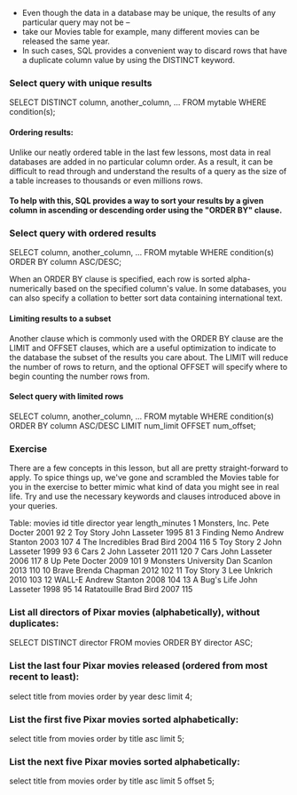 - Even though the data in a database may be unique, the results of any particular query may not be –
- take our Movies table for example, many different movies can be released the same year.
- In such cases, SQL provides a convenient way to discard rows that have a duplicate column value by using the DISTINCT keyword.

### Select query with unique results
SELECT DISTINCT column, another_column, …
FROM mytable
WHERE condition(s);

#### Ordering results:
Unlike our neatly ordered table in the last few lessons, most data in real databases are added in no 
particular column order. As a result, it can be difficult to read through and understand the results of a 
query as the size of a table increases to thousands or even millions rows.

#### To help with this, SQL provides a way to sort your results by a given column in ascending or descending order using the "ORDER BY" clause.

### Select query with ordered results
SELECT column, another_column, …
FROM mytable
WHERE condition(s)
ORDER BY column ASC/DESC;

When an ORDER BY clause is specified, each row is sorted alpha-numerically based on the specified column's value. 
In some databases, you can also specify a collation to better sort data containing international text.

#### Limiting results to a subset
Another clause which is commonly used with the ORDER BY clause are the LIMIT and OFFSET clauses, which are a useful optimization to indicate to the database the subset of the results you care about.
The LIMIT will reduce the number of rows to return, and the optional OFFSET will specify where to begin counting the number rows from.

#### Select query with limited rows
SELECT column, another_column, …
FROM mytable
WHERE condition(s)
ORDER BY column ASC/DESC
LIMIT num_limit OFFSET num_offset;


### Exercise
There are a few concepts in this lesson, but all are pretty straight-forward to apply. To spice things up, we've gone and scrambled the Movies table for you in the exercise to better mimic what kind of data you might see in real life. 
Try and use the necessary keywords and clauses introduced above in your queries.

Table: movies
id	title	director	year	length_minutes
1	Monsters, Inc.	Pete Docter	2001	92
2	Toy Story	John Lasseter	1995	81
3	Finding Nemo	Andrew Stanton	2003	107
4	The Incredibles	Brad Bird	2004	116
5	Toy Story 2	John Lasseter	1999	93
6	Cars 2	John Lasseter	2011	120
7	Cars	John Lasseter	2006	117
8	Up	Pete Docter	2009	101
9	Monsters University	Dan Scanlon	2013	110
10	Brave	Brenda Chapman	2012	102
11	Toy Story 3	Lee Unkrich	2010	103
12	WALL-E	Andrew Stanton	2008	104
13	A Bug's Life	John Lasseter	1998	95
14	Ratatouille	Brad Bird	2007	115


### List all directors of Pixar movies (alphabetically), without duplicates:
SELECT DISTINCT director FROM movies
ORDER BY director ASC;


### List the last four Pixar movies released (ordered from most recent to least):
select title from movies 
order by year desc
limit 4;


### List the first five Pixar movies sorted alphabetically:
select title from movies
order by title asc
limit 5;


### List the next five Pixar movies sorted alphabetically:
select title from movies
order by title asc
limit 5 offset 5;


